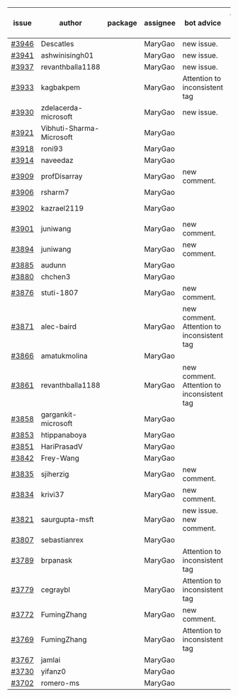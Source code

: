 | issue | author | package | assignee | bot advice | created date of issue | target release date | date from target |
| ------ | ------ | ------ | ------ | ------ | ------ | ------ | :-----: |
| [#3946](https://github.com/Azure/sdk-release-request/issues/3946) | Descatles |  | MaryGao | new issue. | 03-17 | 04-28 |  |
| [#3941](https://github.com/Azure/sdk-release-request/issues/3941) | ashwinisingh01 |  | MaryGao | new issue. | 03-16 | 04-28 |  |
| [#3937](https://github.com/Azure/sdk-release-request/issues/3937) | revanthballa1188 |  | MaryGao | new issue. | 03-16 | 04-28 |  |
| [#3933](https://github.com/Azure/sdk-release-request/issues/3933) | kagbakpem |  | MaryGao | Attention to inconsistent tag | 03-15 | 04-28 |  |
| [#3930](https://github.com/Azure/sdk-release-request/issues/3930) | zdelacerda-microsoft |  | MaryGao | new issue. | 03-15 | 04-28 |  |
| [#3921](https://github.com/Azure/sdk-release-request/issues/3921) | Vibhuti-Sharma-Microsoft |  | MaryGao |  | 03-10 | 04-28 |  |
| [#3918](https://github.com/Azure/sdk-release-request/issues/3918) | roni93 |  | MaryGao |  | 03-10 | 03-24 |  |
| [#3914](https://github.com/Azure/sdk-release-request/issues/3914) | naveedaz |  | MaryGao |  | 03-10 | 03-24 |  |
| [#3909](https://github.com/Azure/sdk-release-request/issues/3909) | profDisarray |  | MaryGao | new comment. | 03-09 | 03-24 |  |
| [#3906](https://github.com/Azure/sdk-release-request/issues/3906) | rsharm7 |  | MaryGao |  | 03-07 | 03-24 |  |
| [#3902](https://github.com/Azure/sdk-release-request/issues/3902) | kazrael2119 |  | MaryGao |  | 03-07 | fail to get. |  |
| [#3901](https://github.com/Azure/sdk-release-request/issues/3901) | juniwang |  | MaryGao | new comment. | 03-07 | 03-24 |  |
| [#3894](https://github.com/Azure/sdk-release-request/issues/3894) | juniwang |  | MaryGao | new comment. | 03-07 | 03-24 |  |
| [#3885](https://github.com/Azure/sdk-release-request/issues/3885) | audunn |  | MaryGao |  | 03-06 | 03-24 |  |
| [#3880](https://github.com/Azure/sdk-release-request/issues/3880) | chchen3 |  | MaryGao |  | 03-03 | 03-24 |  |
| [#3876](https://github.com/Azure/sdk-release-request/issues/3876) | stuti-1807 |  | MaryGao | new comment. | 03-03 | 03-24 |  |
| [#3871](https://github.com/Azure/sdk-release-request/issues/3871) | alec-baird |  | MaryGao | new comment. Attention to inconsistent tag | 03-03 | 03-24 |  |
| [#3866](https://github.com/Azure/sdk-release-request/issues/3866) | amatukmolina |  | MaryGao |  | 03-03 | 03-24 |  |
| [#3861](https://github.com/Azure/sdk-release-request/issues/3861) | revanthballa1188 |  | MaryGao | new comment. Attention to inconsistent tag | 03-02 | 03-24 |  |
| [#3858](https://github.com/Azure/sdk-release-request/issues/3858) | gargankit-microsoft |  | MaryGao |  | 03-02 | 03-24 |  |
| [#3853](https://github.com/Azure/sdk-release-request/issues/3853) | htippanaboya |  | MaryGao |  | 03-01 | 03-24 |  |
| [#3851](https://github.com/Azure/sdk-release-request/issues/3851) | HariPrasadV |  | MaryGao |  | 03-01 | 03-24 |  |
| [#3842](https://github.com/Azure/sdk-release-request/issues/3842) | Frey-Wang |  | MaryGao |  | 02-24 | 03-24 |  |
| [#3835](https://github.com/Azure/sdk-release-request/issues/3835) | sjiherzig |  | MaryGao | new comment. | 02-23 | 03-24 |  |
| [#3834](https://github.com/Azure/sdk-release-request/issues/3834) | krivi37 |  | MaryGao | new comment. | 02-22 | 03-24 |  |
| [#3821](https://github.com/Azure/sdk-release-request/issues/3821) | saurgupta-msft |  | MaryGao | new issue. new comment. | 02-16 | 03-24 |  |
| [#3807](https://github.com/Azure/sdk-release-request/issues/3807) | sebastianrex |  | MaryGao |  | 02-15 | 03-24 |  |
| [#3789](https://github.com/Azure/sdk-release-request/issues/3789) | brpanask |  | MaryGao | Attention to inconsistent tag | 02-14 | 03-24 |  |
| [#3779](https://github.com/Azure/sdk-release-request/issues/3779) | cegraybl |  | MaryGao | Attention to inconsistent tag | 02-13 | 03-24 |  |
| [#3772](https://github.com/Azure/sdk-release-request/issues/3772) | FumingZhang |  | MaryGao | new comment. | 02-13 | 03-24 |  |
| [#3769](https://github.com/Azure/sdk-release-request/issues/3769) | FumingZhang |  | MaryGao | Attention to inconsistent tag | 02-13 | 03-24 |  |
| [#3767](https://github.com/Azure/sdk-release-request/issues/3767) | jamlai |  | MaryGao |  | 02-10 | 03-24 |  |
| [#3730](https://github.com/Azure/sdk-release-request/issues/3730) | yifanz0 |  | MaryGao |  | 02-01 | 03-07 |  |
| [#3702](https://github.com/Azure/sdk-release-request/issues/3702) | romero-ms |  | MaryGao |  | 01-24 | 02-24 |  |

